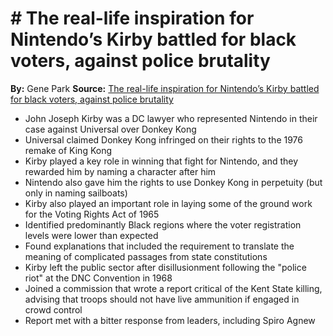 # # The real-life inspiration for Nintendo’s Kirby battled for black voters, against police brutality
**By:**  Gene Park
**Source:**  [The real-life inspiration for Nintendo’s Kirby battled for black voters, against police brutality](https://www.washingtonpost.com/video-games/2019/11/20/nintendo-kirby/)

- John Joseph Kirby was a DC lawyer who represented Nintendo in their case against Universal over Donkey Kong
- Universal claimed Donkey Kong infringed on their rights to the 1976 remake of King Kong
- Kirby played a key role in winning that fight for Nintendo, and they rewarded him by naming a character after him
- Nintendo also gave him the rights to use Donkey Kong in perpetuity (but only in naming sailboats)
- Kirby also played an important role in laying some of the ground work for the Voting Rights Act of 1965
- Identified predominantly Black regions where the voter registration levels were lower than expected
- Found explanations that included the requirement to translate the meaning of complicated passages from state constitutions
- Kirby left the public sector after disillusionment following the "police riot" at the DNC Convention in 1968
- Joined a commission that wrote a report critical of the Kent State killing, advising that troops should not have live ammunition if engaged in crowd control
- Report met with a bitter response from leaders, including Spiro Agnew